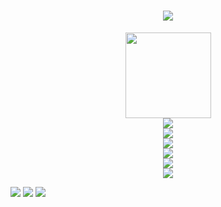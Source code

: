 <h1 align="center"> <a href="https://github.com/zjx-kimi/"> <img src="https://readme-typing-svg.herokuapp.com/?lines=小钟同学祝您今天愉快!&center=true&size=27"> </a> </h1>

<div align="center"> <img height="137px" src="https://github-readme-stats.vercel.app/api?username=zjx-kimi&hide_title=true&hide_border=true&show_icons=trueline_height=21&text_color=000&icon_color=000&bg_color=0,ea6161,ffc64d,fffc4d,52fa5a&theme=graywhite" /> </div>

<div align="center"> <img src="https://github-readme-stats.vercel.app/api/top-langs/?username=zjx-kimi&hide_title=true&hide_border=true&layout=compact&langs_count=6&text_color=000&icon_color=fff&bg_color=0,52fa5a,4dfcff,c64dff&theme=graywhite" /> </div>

<div align="center"> <img src="https://github-profile-trophy.vercel.app/?username=zjx-kimi" /> </div>

<div align="center"> <img src="https://visitor-badge.glitch.me/badge?page_id=zjx-kimi" /> </div>

<div align="center"> <img src="https://activity-graph.herokuapp.com/graph?username=zjx-kimi&theme=xcode" /> </div>

<div align="center"> <img src="https://github-readme-streak-stats.herokuapp.com/?user=zjx-kimi" /> </div>

<div align="center"> <img src="https://stats.justsong.cn/api/csdn?id=m0_73085893"> </div>

<img src="https://komarev.com/ghpvc/?username=sun0225SUN&label=Views&color=0e75b6&style=flat"/> [<img src="http://img.shields.io/badge/Online--Judge-%E7%A0%81%E6%8B%93-brightgreen" />](https://6bea298b.r17.cpolar.top/)
[<img src="http://img.shields.io/badge/%E7%BD%91%E7%9B%98-nxetcloud-brightgreen"/>](https://d0ba245.r3.cpolar.cn/)
